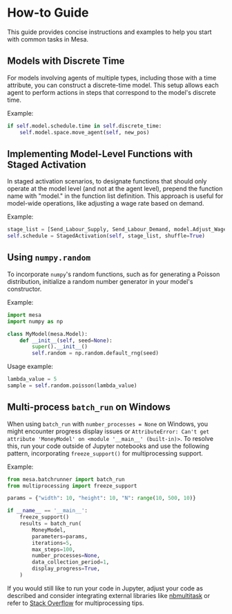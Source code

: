 # How-to Guide

This guide provides concise instructions and examples to help you start with common tasks in Mesa.

## Models with Discrete Time

For models involving agents of multiple types, including those with a time attribute, you can construct a discrete-time model. This setup allows each agent to perform actions in steps that correspond to the model's discrete time.

Example:
```python
if self.model.schedule.time in self.discrete_time:
    self.model.space.move_agent(self, new_pos)
```

## Implementing Model-Level Functions with Staged Activation

In staged activation scenarios, to designate functions that should only operate
at the model level (and not at the agent level), prepend the function name with
"model." in the function list definition. This approach is useful for
model-wide operations, like adjusting a wage rate based on demand.

Example:
```python
stage_list = [Send_Labour_Supply, Send_Labour_Demand, model.Adjust_Wage_Rate]
self.schedule = StagedActivation(self, stage_list, shuffle=True)
```

## Using `numpy.random`

To incorporate `numpy`'s random functions, such as for generating a Poisson
distribution, initialize a random number generator in your model's constructor.

Example:
```python
import mesa
import numpy as np

class MyModel(mesa.Model):
    def __init__(self, seed=None):
        super().__init__()
        self.random = np.random.default_rng(seed)
```

Usage example:
```python
lambda_value = 5
sample = self.random.poisson(lambda_value)
```

## Multi-process `batch_run` on Windows

When using `batch_run` with `number_processes = None` on Windows, you might
encounter progress display issues or `AttributeError: Can't get attribute
'MoneyModel' on <module '__main__' (built-in)>`. To resolve this, run
your code outside of Jupyter notebooks and use the following pattern,
incorporating `freeze_support()` for multiprocessing support.

Example:
```python
from mesa.batchrunner import batch_run
from multiprocessing import freeze_support

params = {"width": 10, "height": 10, "N": range(10, 500, 10)}

if __name__ == '__main__':
    freeze_support()
    results = batch_run(
        MoneyModel,
        parameters=params,
        iterations=5,
        max_steps=100,
        number_processes=None,
        data_collection_period=1,
        display_progress=True,
    )
```

If you would still like to run your code in Jupyter, adjust your code as
described and consider integrating external libraries like
[nbmultitask](https://nbviewer.org/github/micahscopes/nbmultitask/blob/39b6f31b047e8a51a0fcb5c93ae4572684f877ce/examples.ipynb)
or refer to [Stack
Overflow](https://stackoverflow.com/questions/50937362/multiprocessing-on-python-3-jupyter)
for multiprocessing tips.
